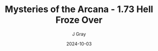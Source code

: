 ---
title: 'Mysteries of the Arcana - 1.73 Hell Froze Over'
alt: 'Mysteries of the Arcana'
date: '2024-10-03'
author: 'J Gray'
artist: 'Keira'
---